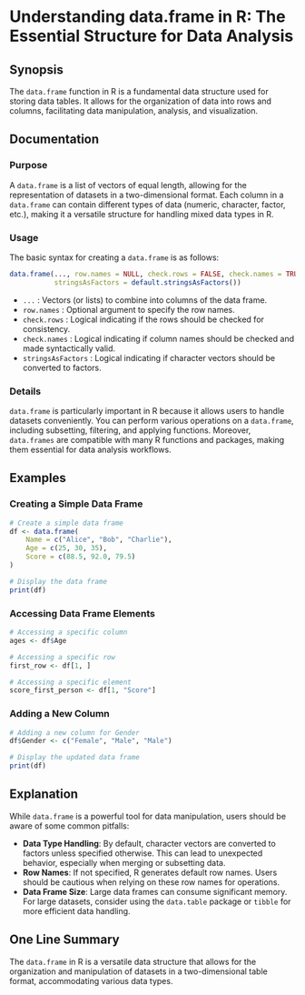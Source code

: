<!--
Meta Description: # Understanding data.frame in R: The Essential Structure for Data Analysis ## Synopsis The `data.frame` function in R is a fundamental data structure ...
Meta Keywords: data, frame, names, row, column
-->

# Understanding data.frame in R: The Essential Structure for Data Analysis

## Synopsis
The `data.frame` function in R is a fundamental data structure used for storing data tables. It allows for the organization of data into rows and columns, facilitating data manipulation, analysis, and visualization.

## Documentation
### Purpose
A `data.frame` is a list of vectors of equal length, allowing for the representation of datasets in a two-dimensional format. Each column in a `data.frame` can contain different types of data (numeric, character, factor, etc.), making it a versatile structure for handling mixed data types in R.

### Usage
The basic syntax for creating a `data.frame` is as follows:

```R
data.frame(..., row.names = NULL, check.rows = FALSE, check.names = TRUE,
           stringsAsFactors = default.stringsAsFactors())
```

- `...` : Vectors (or lists) to combine into columns of the data frame.
- `row.names` : Optional argument to specify the row names.
- `check.rows` : Logical indicating if the rows should be checked for consistency.
- `check.names` : Logical indicating if column names should be checked and made syntactically valid.
- `stringsAsFactors` : Logical indicating if character vectors should be converted to factors.

### Details
`data.frame` is particularly important in R because it allows users to handle datasets conveniently. You can perform various operations on a `data.frame`, including subsetting, filtering, and applying functions. Moreover, `data.frames` are compatible with many R functions and packages, making them essential for data analysis workflows.

## Examples
### Creating a Simple Data Frame
```R
# Create a simple data frame
df <- data.frame(
    Name = c("Alice", "Bob", "Charlie"),
    Age = c(25, 30, 35),
    Score = c(88.5, 92.0, 79.5)
)

# Display the data frame
print(df)
```

### Accessing Data Frame Elements
```R
# Accessing a specific column
ages <- df$Age

# Accessing a specific row
first_row <- df[1, ]

# Accessing a specific element
score_first_person <- df[1, "Score"]
```

### Adding a New Column
```R
# Adding a new column for Gender
df$Gender <- c("Female", "Male", "Male")

# Display the updated data frame
print(df)
```

## Explanation
While `data.frame` is a powerful tool for data manipulation, users should be aware of some common pitfalls:
- **Data Type Handling**: By default, character vectors are converted to factors unless specified otherwise. This can lead to unexpected behavior, especially when merging or subsetting data.
- **Row Names**: If not specified, R generates default row names. Users should be cautious when relying on these row names for operations.
- **Data Frame Size**: Large data frames can consume significant memory. For large datasets, consider using the `data.table` package or `tibble` for more efficient data handling.

## One Line Summary
The `data.frame` in R is a versatile data structure that allows for the organization and manipulation of datasets in a two-dimensional table format, accommodating various data types.